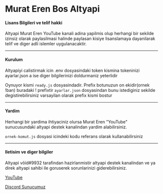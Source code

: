 # Murat Eren Bos Altyapi

#### Lisans Bilgileri ve telif hakki
Altyapi Murat Eren YouTube kanali adina yapilmis olup herhangi bir sekilde izinsiz olarak paylasilmasi halinde paylasan kisiye lisanslamaya dayanilarak telif ve diger adli islemler uygulanacaktir.

---
#### Kurulum
Altyapiyi calistirmak icin .env dosyasindaki token kismina tokeninizi ayarlar.json a ise diger bilgilerinizi doldurmaniz yeterlidir

Oynuyor kismi ```ready.js``` dosyasindadir.
   Prefix botunuzun on ekidir(ornek !ban) buradaki ! prefixtir ```ayarlar.json``` dosyasindan bunu istediginiz sekilde degistirebilirsiniz varsayilan olarak prefix kismi bostur

---

#### Yardim

Herhangi bir yardima ihtiyaciniz olursa Murat Eren "YouTube" sunucusundaki altyapi destek kanalindan yardim alabilirsiniz.

   ```ornek-komut.js``` dosyasi icindeki kodu referans olarak kullanabilirsiniz
   
---

#### Iletisim ve diger bilgiler
Altyapi võíd#9932 tarafindan hazirlanmistir altyapi destek kanalindan ve ya direk altyapi sahibi ile goruserek sorunlarinizi giderebilirsiniz.

[YouTube](https://youtube.com/c/MuratEren "Murat Eren") 

[Discord Sunucumuz](https://discord.gg/dPSK3BxrbD) 
